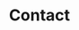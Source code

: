 ---
title: "Contact"
description : "this is a meta description"

office:
  title : "Our Contact Details"
  mobile : "+264813296489 (NAM) or +818077914982 (JAP)"
  email : "nhppivestement@gmail.com"
  content : "We are located in Windhoek, Namibia. You can contact us using Whatsapp on the numbers below, send us an email or complete the form below."

#opennig hour
opennig_hour:
  title : "Follow us on social media platforms" 
  day_time:
    - twitter: NHPP Cars 
    - instgram: NHPP Cars
    - facebook: NHPP Cars
    
draft: false
---